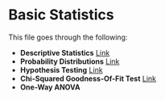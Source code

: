 # Basic Statistics

This file goes through the following:

- **Descriptive Statistics** [Link](https://github.com/mbelkhei/Statistics/blob/master/Basic%20statistics/Descriptive%20Statistcs.ipynb)
- **Probability Distributions** [Link](https://github.com/mbelkhei/Statistics/blob/master/Basic%20statistics/Descriptive%20Statistcs.ipynb)
- **Hypothesis Testing** [Link](https://github.com/mbelkhei/Statistics/blob/master/Basic%20statistics/Hypothesis%20Testing.ipynb)
- **Chi-Squared Goodness-Of-Fit Test** [Link](https://github.com/mbelkhei/Statistics/blob/master/Basic%20statistics/Chi-Squared%20Goodness-Of-Fit%20Test.ipynb)
- **One-Way ANOVA**


